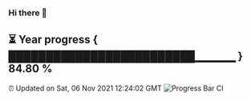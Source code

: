 ### Hi there 👋
⏳ Year progress { █████████████████████████▁▁▁▁▁ } 84.80 %
---
⏰ Updated on Sat, 06 Nov 2021 12:24:02 GMT
![Progress Bar CI](https://github.com/liununu/liununu/workflows/Progress%20Bar%20CI/badge.svg)
